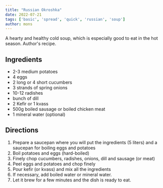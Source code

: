 ```yaml
---
title: "Russian Okroshka"
date: 2022-07-21
tags: ['basic', 'spread', 'quick', 'russian', 'soup']
author: mons
---
```


A hearty and healthy cold soup, which is especially good to eat in the hot season. Author's recipe.

## Ingredients

- 2-3 medium potatoes
- 4 eggs
- 2 long or 4 short cucumbers
- 3 strands of spring onions
- 10-12 radishes
- bunch of dill
- 2 Kefir or 1 kvass
- 500g boiled sausage or boiled chicken meat
- 1 mineral water (optional)

## Directions

1. Prepare a saucepan where you will put the ingredients (5 liters) and a saucepan for boiling eggs and potatoes
2. Boil potatoes and eggs (hard-boiled)
3. Finely chop cucumbers, radishes, onions, dill and sausage (or meat)
4. Peel eggs and potatoes and chop finely
5. Pour kefir (or kvass) and mix all the ingredients
6. If necessary, add boiled water or mineral water.
7. Let it brew for a few minutes and the dish is ready to eat.
